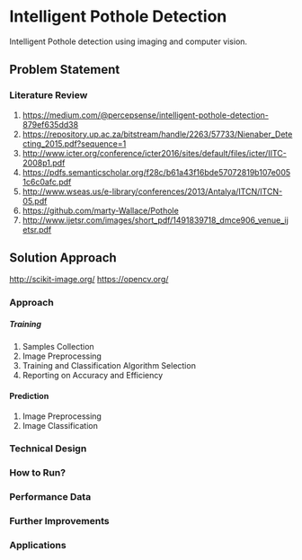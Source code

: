 # Intelligent Pothole Detection 
Intelligent Pothole detection using imaging and computer vision.

## Problem Statement
### Literature Review

1. https://medium.com/@percepsense/intelligent-pothole-detection-879ef635dd38
2. https://repository.up.ac.za/bitstream/handle/2263/57733/Nienaber_Detecting_2015.pdf?sequence=1
3. http://www.icter.org/conference/icter2016/sites/default/files/icter/IITC-2008p1.pdf
4. https://pdfs.semanticscholar.org/f28c/b61a43f16bde57072819b107e0051c6c0afc.pdf
5. http://www.wseas.us/e-library/conferences/2013/Antalya/ITCN/ITCN-05.pdf
6. https://github.com/marty-Wallace/Pothole
7. http://www.ijetsr.com/images/short_pdf/1491839718_dmce906_venue_ijetsr.pdf

## Solution Approach

http://scikit-image.org/
https://opencv.org/

### Approach

##### Training
1. Samples Collection
2. Image Preprocessing
3. Training and Classification Algorithm Selection
4. Reporting on Accuracy and Efficiency

#### Prediction
1. Image Preprocessing
2. Image Classification

### Technical Design

### How to Run?

### Performance Data

### Further Improvements

### Applications




